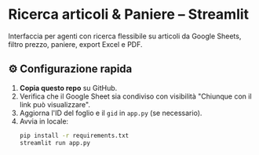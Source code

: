 # Ricerca articoli & Paniere – Streamlit

Interfaccia per agenti con ricerca flessibile su articoli da Google Sheets, filtro prezzo, paniere, export Excel e PDF.

## ⚙️ Configurazione rapida
1) **Copia questo repo** su GitHub.
2) Verifica che il Google Sheet sia condiviso con visibilità "Chiunque con il link può visualizzare".
3) Aggiorna l'ID del foglio e il `gid` in `app.py` (se necessario).
4) Avvia in locale:
   ```bash
   pip install -r requirements.txt
   streamlit run app.py
